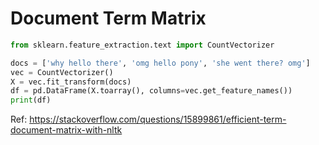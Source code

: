 # Document Term Matrix  

```py
from sklearn.feature_extraction.text import CountVectorizer

docs = ['why hello there', 'omg hello pony', 'she went there? omg']
vec = CountVectorizer()
X = vec.fit_transform(docs)
df = pd.DataFrame(X.toarray(), columns=vec.get_feature_names())
print(df)
```



Ref: https://stackoverflow.com/questions/15899861/efficient-term-document-matrix-with-nltk